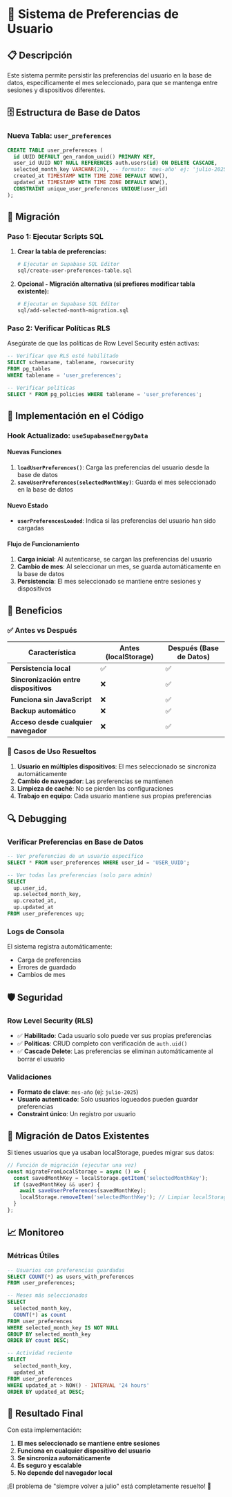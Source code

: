 # 🔧 Sistema de Preferencias de Usuario

## 📋 Descripción

Este sistema permite persistir las preferencias del usuario en la base de datos, específicamente el mes seleccionado, para que se mantenga entre sesiones y dispositivos diferentes.

## 🗄️ Estructura de Base de Datos

### Nueva Tabla: `user_preferences`

```sql
CREATE TABLE user_preferences (
  id UUID DEFAULT gen_random_uuid() PRIMARY KEY,
  user_id UUID NOT NULL REFERENCES auth.users(id) ON DELETE CASCADE,
  selected_month_key VARCHAR(20), -- formato: 'mes-año' ej: 'julio-2025'
  created_at TIMESTAMP WITH TIME ZONE DEFAULT NOW(),
  updated_at TIMESTAMP WITH TIME ZONE DEFAULT NOW(),
  CONSTRAINT unique_user_preferences UNIQUE(user_id)
);
```

## 🚀 Migración

### Paso 1: Ejecutar Scripts SQL

1. **Crear la tabla de preferencias:**
   ```bash
   # Ejecutar en Supabase SQL Editor
   sql/create-user-preferences-table.sql
   ```

2. **Opcional - Migración alternativa (si prefieres modificar tabla existente):**
   ```bash
   # Ejecutar en Supabase SQL Editor
   sql/add-selected-month-migration.sql
   ```

### Paso 2: Verificar Políticas RLS

Asegúrate de que las políticas de Row Level Security estén activas:

```sql
-- Verificar que RLS esté habilitado
SELECT schemaname, tablename, rowsecurity 
FROM pg_tables 
WHERE tablename = 'user_preferences';

-- Verificar políticas
SELECT * FROM pg_policies WHERE tablename = 'user_preferences';
```

## 🔧 Implementación en el Código

### Hook Actualizado: `useSupabaseEnergyData`

#### Nuevas Funciones

1. **`loadUserPreferences()`**: Carga las preferencias del usuario desde la base de datos
2. **`saveUserPreferences(selectedMonthKey)`**: Guarda el mes seleccionado en la base de datos

#### Nuevo Estado

- **`userPreferencesLoaded`**: Indica si las preferencias del usuario han sido cargadas

#### Flujo de Funcionamiento

1. **Carga inicial**: Al autenticarse, se cargan las preferencias del usuario
2. **Cambio de mes**: Al seleccionar un mes, se guarda automáticamente en la base de datos
3. **Persistencia**: El mes seleccionado se mantiene entre sesiones y dispositivos

## 📱 Beneficios

### ✅ Antes vs Después

| Característica | Antes (localStorage) | Después (Base de Datos) |
|---|---|---|
| **Persistencia local** | ✅ | ✅ |
| **Sincronización entre dispositivos** | ❌ | ✅ |
| **Funciona sin JavaScript** | ❌ | ✅ |
| **Backup automático** | ❌ | ✅ |
| **Acceso desde cualquier navegador** | ❌ | ✅ |

### 🎯 Casos de Uso Resueltos

1. **Usuario en múltiples dispositivos**: El mes seleccionado se sincroniza automáticamente
2. **Cambio de navegador**: Las preferencias se mantienen
3. **Limpieza de caché**: No se pierden las configuraciones
4. **Trabajo en equipo**: Cada usuario mantiene sus propias preferencias

## 🔍 Debugging

### Verificar Preferencias en Base de Datos

```sql
-- Ver preferencias de un usuario específico
SELECT * FROM user_preferences WHERE user_id = 'USER_UUID';

-- Ver todas las preferencias (solo para admin)
SELECT 
  up.user_id,
  up.selected_month_key,
  up.created_at,
  up.updated_at
FROM user_preferences up;
```

### Logs de Consola

El sistema registra automáticamente:
- Carga de preferencias
- Errores de guardado
- Cambios de mes

## 🛡️ Seguridad

### Row Level Security (RLS)

- ✅ **Habilitado**: Cada usuario solo puede ver sus propias preferencias
- ✅ **Políticas**: CRUD completo con verificación de `auth.uid()`
- ✅ **Cascade Delete**: Las preferencias se eliminan automáticamente al borrar el usuario

### Validaciones

- **Formato de clave**: `mes-año` (ej: `julio-2025`)
- **Usuario autenticado**: Solo usuarios logueados pueden guardar preferencias
- **Constraint único**: Un registro por usuario

## 🔄 Migración de Datos Existentes

Si tienes usuarios que ya usaban localStorage, puedes migrar sus datos:

```javascript
// Función de migración (ejecutar una vez)
const migrateFromLocalStorage = async () => {
  const savedMonthKey = localStorage.getItem('selectedMonthKey');
  if (savedMonthKey && user) {
    await saveUserPreferences(savedMonthKey);
    localStorage.removeItem('selectedMonthKey'); // Limpiar localStorage
  }
};
```

## 📈 Monitoreo

### Métricas Útiles

```sql
-- Usuarios con preferencias guardadas
SELECT COUNT(*) as users_with_preferences 
FROM user_preferences;

-- Meses más seleccionados
SELECT 
  selected_month_key, 
  COUNT(*) as count 
FROM user_preferences 
WHERE selected_month_key IS NOT NULL 
GROUP BY selected_month_key 
ORDER BY count DESC;

-- Actividad reciente
SELECT 
  selected_month_key,
  updated_at
FROM user_preferences 
WHERE updated_at > NOW() - INTERVAL '24 hours'
ORDER BY updated_at DESC;
```

## 🎉 Resultado Final

Con esta implementación:

1. **El mes seleccionado se mantiene entre sesiones**
2. **Funciona en cualquier dispositivo del usuario**
3. **Se sincroniza automáticamente**
4. **Es seguro y escalable**
5. **No depende del navegador local**

¡El problema de "siempre volver a julio" está completamente resuelto! 🚀